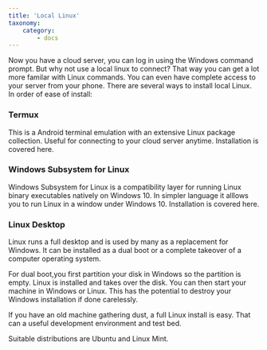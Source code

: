 ```yaml
---
title: 'Local Linux'
taxonomy:
    category:
        - docs
---
```


Now you have a cloud server, you can log in using the Windows command prompt. But why not use a local linux to connect? That way you can get a lot more familar with Linux commands. You can even have complete access to your server from your phone.
There are several ways to install local Linux. In order of ease of install:

### Termux

This is a Android terminal emulation with an extensive Linux package collection.  Useful for connecting to your cloud server anytime. Installation is covered here.

### Windows Subsystem for Linux

Windows Subsystem for Linux is a compatibility layer for running Linux binary executables natively on Windows 10. In simpler language it alllows you to run Linux in a window under Windows 10. Installation is covered here.

### Linux Desktop

Linux runs a full desktop and is used by many as a replacement for Windows. It can be installed as  a dual boot  or a complete takeover of a computer operating system.

For dual boot,you first partition your disk in Windows so the partition is empty.  Linux is installed and takes over the disk. You can then start your machine in Windows or Linux. This has the potential to destroy your Windows installation if done carelessly.

If you have an old machine gathering dust, a full Linux install is easy. That can a useful development environment and test bed.

Suitable distributions are Ubuntu and Linux Mint.